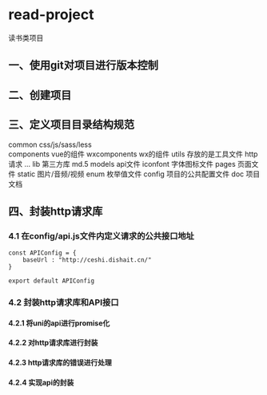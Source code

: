 # read-project
读书类项目

## 一、使用git对项目进行版本控制

## 二、创建项目

## 三、定义项目目录结构规范

common 	css/js/sass/less						
components  vue的组件
wxcomponents  wx的组件
utils		存放的是工具文件 http请求 ...
lib			第三方库  md.5 
models		api文件
iconfont	字体图标文件
pages		页面文件
static 图片/音频/视频 
enum		枚举值文件
config		项目的公共配置文件
doc			项目文档

## 四、封装http请求库

### 4.1 在config/api.js文件内定义请求的公共接口地址

	const APIConfig = {
		baseUrl : "http://ceshi.dishait.cn/"
	}
	
	export default APIConfig
	
### 4.2 封装http请求库和API接口

#### 4.2.1 将uni的api进行promise化 

####  4.2.2 对http请求库进行封装

####  4.2.3 http请求库的错误进行处理

####  4.2.4 实现api的封装
